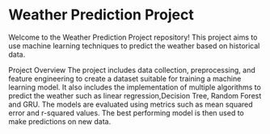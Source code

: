 # Weather Prediction Project
Welcome to the Weather Prediction Project repository! This project aims to use machine learning techniques to predict the weather based on historical data.

Project Overview
The project includes data collection, preprocessing, and feature engineering to create a dataset suitable for training a machine learning model. It also includes the implementation of multiple algorithms to predict the weather such as linear regression,Decision Tree, Random Forest and GRU. The models are evaluated using metrics such as mean squared error and r-squared values. The best performing model is then used to make predictions on new data.
